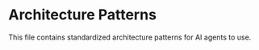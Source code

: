 # Architecture Patterns

This file contains standardized architecture patterns for AI agents to use.